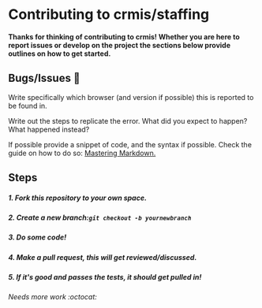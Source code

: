 # Contributing to crmis/staffing

#### Thanks for thinking of contributing to crmis! Whether you are here to report issues or develop on the project the sections below provide outlines on how to get started.

## Bugs/Issues :bug:

Write specifically which browser (and version if possible) this is reported to be found in.

Write out the steps to replicate the error. What did you expect to happen? What happened instead?

If possible provide a snippet of code, and the syntax if possible. Check the guide on how to do so:
[Mastering Markdown.](https://guides.github.com/features/mastering-markdown/)

## Steps

##### 1. Fork this repository to your own space.
##### 2. Create a new branch:``git checkout -b yournewbranch``
##### 3. Do some code!
##### 4. Make a pull request, this will get reviewed/discussed.
##### 5. If it's good and passes the tests, it should get pulled in!

###### Needs more work :octocat:
